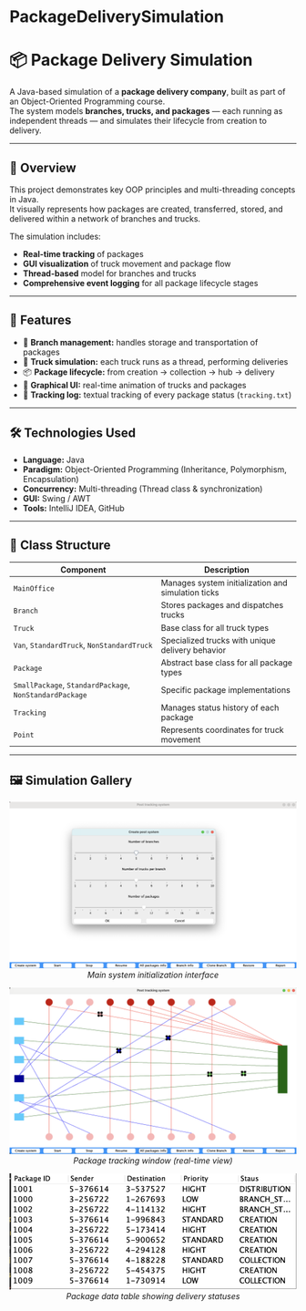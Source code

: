 # PackageDeliverySimulation

# 📦 Package Delivery Simulation

A Java-based simulation of a **package delivery company**, built as part of an Object-Oriented Programming course.  
The system models **branches, trucks, and packages** — each running as independent threads — and simulates their lifecycle from creation to delivery.

---

## 🧠 Overview

This project demonstrates key OOP principles and multi-threading concepts in Java.  
It visually represents how packages are created, transferred, stored, and delivered within a network of branches and trucks.

The simulation includes:
- **Real-time tracking** of packages
- **GUI visualization** of truck movement and package flow
- **Thread-based** model for branches and trucks
- **Comprehensive event logging** for all package lifecycle stages

---

## 🚀 Features

- 🏢 **Branch management:** handles storage and transportation of packages  
- 🚛 **Truck simulation:** each truck runs as a thread, performing deliveries  
- 📦 **Package lifecycle:** from creation → collection → hub → delivery  
- 🎨 **Graphical UI:** real-time animation of trucks and packages  
- 📜 **Tracking log:** textual tracking of every package status (`tracking.txt`)

---

## 🛠️ Technologies Used

- **Language:** Java  
- **Paradigm:** Object-Oriented Programming (Inheritance, Polymorphism, Encapsulation)  
- **Concurrency:** Multi-threading (Thread class & synchronization)  
- **GUI:** Swing / AWT  
- **Tools:** IntelliJ IDEA, GitHub  

---

## 🧩 Class Structure

| Component | Description |
|------------|-------------|
| `MainOffice` | Manages system initialization and simulation ticks |
| `Branch` | Stores packages and dispatches trucks |
| `Truck` | Base class for all truck types |
| `Van`, `StandardTruck`, `NonStandardTruck` | Specialized trucks with unique delivery behavior |
| `Package` | Abstract base class for all package types |
| `SmallPackage`, `StandardPackage`, `NonStandardPackage` | Specific package implementations |
| `Tracking` | Manages status history of each package |
| `Point` | Represents coordinates for truck movement |

---
## 🖼️ Simulation Gallery

<p align="center">
  <img src="assets/guu1" width="700"><br>
  <em>Main system initialization interface</em>
</p>

<p align="center">
  <img src="assets/gui2" width="700"><br>
  <em>Package tracking window (real-time view)</em>
</p>

<p align="center">
  <img src="assets/gui3" width="700"><br>
  <em>Package data table showing delivery statuses</em>
</p>

